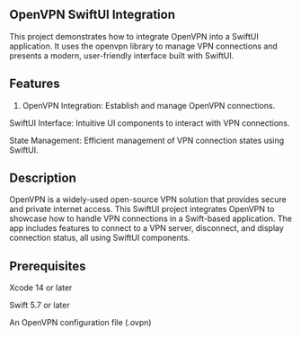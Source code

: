 ## OpenVPN SwiftUI Integration

This project demonstrates how to integrate OpenVPN into a SwiftUI application. It uses the openvpn library to manage VPN connections and presents a modern, user-friendly interface built with SwiftUI.

## Features

1. OpenVPN Integration: Establish and manage OpenVPN connections.

SwiftUI Interface: Intuitive UI components to interact with VPN connections.

State Management: Efficient management of VPN connection states using SwiftUI.

## Description

OpenVPN is a widely-used open-source VPN solution that provides secure and private internet access. This SwiftUI project integrates OpenVPN to showcase how to handle VPN connections in a Swift-based application. The app includes features to connect to a VPN server, disconnect, and display connection status, all using SwiftUI components.

## Prerequisites

Xcode 14 or later

Swift 5.7 or later

An OpenVPN configuration file (.ovpn)

